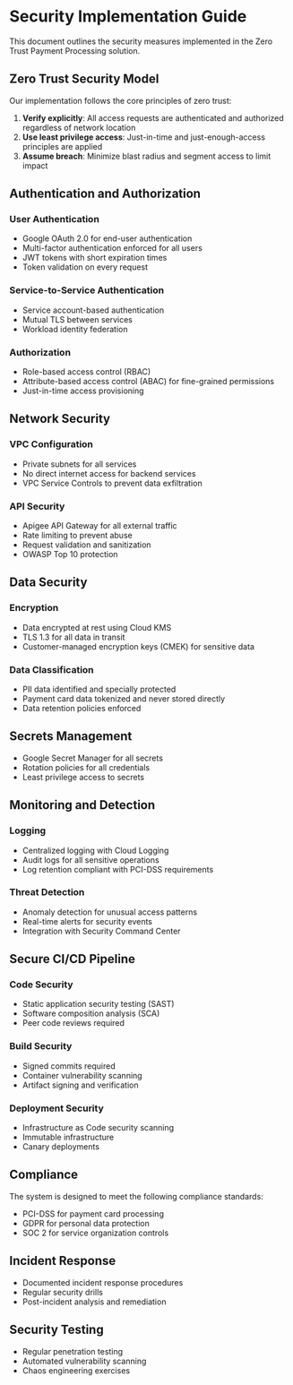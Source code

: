 # Security Implementation Guide

This document outlines the security measures implemented in the Zero Trust Payment Processing solution.

## Zero Trust Security Model

Our implementation follows the core principles of zero trust:

1. **Verify explicitly**: All access requests are authenticated and authorized regardless of network location
2. **Use least privilege access**: Just-in-time and just-enough-access principles are applied
3. **Assume breach**: Minimize blast radius and segment access to limit impact

## Authentication and Authorization

### User Authentication

- Google OAuth 2.0 for end-user authentication
- Multi-factor authentication enforced for all users
- JWT tokens with short expiration times
- Token validation on every request

### Service-to-Service Authentication

- Service account-based authentication
- Mutual TLS between services
- Workload identity federation

### Authorization

- Role-based access control (RBAC)
- Attribute-based access control (ABAC) for fine-grained permissions
- Just-in-time access provisioning

## Network Security

### VPC Configuration

- Private subnets for all services
- No direct internet access for backend services
- VPC Service Controls to prevent data exfiltration

### API Security

- Apigee API Gateway for all external traffic
- Rate limiting to prevent abuse
- Request validation and sanitization
- OWASP Top 10 protection

## Data Security

### Encryption

- Data encrypted at rest using Cloud KMS
- TLS 1.3 for all data in transit
- Customer-managed encryption keys (CMEK) for sensitive data

### Data Classification

- PII data identified and specially protected
- Payment card data tokenized and never stored directly
- Data retention policies enforced

## Secrets Management

- Google Secret Manager for all secrets
- Rotation policies for all credentials
- Least privilege access to secrets

## Monitoring and Detection

### Logging

- Centralized logging with Cloud Logging
- Audit logs for all sensitive operations
- Log retention compliant with PCI-DSS requirements

### Threat Detection

- Anomaly detection for unusual access patterns
- Real-time alerts for security events
- Integration with Security Command Center

## Secure CI/CD Pipeline

### Code Security

- Static application security testing (SAST)
- Software composition analysis (SCA)
- Peer code reviews required

### Build Security

- Signed commits required
- Container vulnerability scanning
- Artifact signing and verification

### Deployment Security

- Infrastructure as Code security scanning
- Immutable infrastructure
- Canary deployments

## Compliance

The system is designed to meet the following compliance standards:

- PCI-DSS for payment card processing
- GDPR for personal data protection
- SOC 2 for service organization controls

## Incident Response

- Documented incident response procedures
- Regular security drills
- Post-incident analysis and remediation

## Security Testing

- Regular penetration testing
- Automated vulnerability scanning
- Chaos engineering exercises